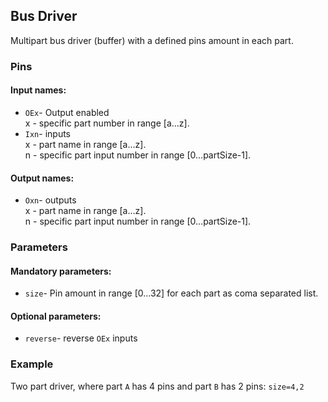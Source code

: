 ## Bus Driver

Multipart bus driver (buffer) with a defined pins amount in each part.

### Pins

#### Input names:

- `OEx`- Output enabled  
  x - specific part number in range [a…z].
- `Ixn`- inputs  
  x - part name in range [a…z].  
  n - specific part input number in range [0…partSize-1].

#### Output names:

- `Oxn`- outputs  
  x - part name in range [a…z].  
  n - specific part input number in range [0…partSize-1].

### Parameters

#### Mandatory parameters:

- `size`- Pin amount in range [0…32] for each part as coma separated list.

#### Optional parameters:

- `reverse`- reverse `OEx` inputs

### Example

Two part driver, where part `A` has 4 pins and part `B` has 2 pins: `size=4,2`
 
